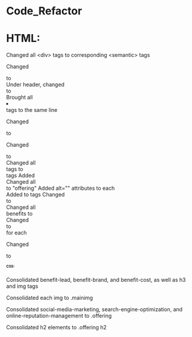 # Code_Refactor


# HTML:

Changed all &lt;div&gt; tags to corresponding &lt;semantic&gt; tags

Changed <div class="header"> to <div header="header">
Under header, changed <div> to <nav>
Brought all <li></li> tags to the same line

Changed <div class="hero"></div> to <figure class="hero"></figure>

Changed <div class="content"> to <main class="content">
Changed all <div id> tags to <article id> tags
Added <article id="search-engine-optimization">
Changed all <article class> to "offering"
Added alt="" attributes to each <article>
Added <mainimg> to <float> tags
Changed <div class="benefits"> to <aside class="benefits">
Changed all <div> benefits to <aside>
Changed <div class> to <aside class> for each

Changed <div class="footer"> to <footer class="footer">

# CSS:

Consolidated benefit-lead, benefit-brand, and benefit-cost, as well as h3 and img tags

Consolidated each img to .mainimg

Consolidated social-media-marketing, search-engine-optimization, and online-reputation-management to .offering

Consolidated h2 elements to .offering h2

